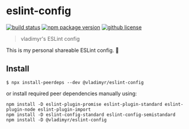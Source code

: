 # eslint-config 
[![build status](https://badgen.net/travis/vladimyr/eslint-config/master)](https://travis-ci.com/vladimyr/eslint-config) [![npm package version](https://badgen.net/npm/v/@vladimyr/eslint-config)](https://npm.im/@vladimyr/eslint-config) [![github license](https://badgen.net/github/license/vladimyr/eslint-config)](https://github.com/vladimyr/eslint-config/blob/master/LICENSE)

>vladimyr's ESLint config

This is my personal shareable ESLint config. :tada:

## Install

```
$ npx install-peerdeps --dev @vladimyr/eslint-config
```

or install required peer dependencies manually using:
```
npm install -D eslint-plugin-promise eslint-plugin-standard eslint-plugin-node eslint-plugin-import
npm install -D eslint-config-standard eslint-config-semistandard
npm install -D @vladimyr/eslint-config
```
